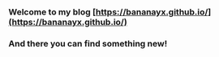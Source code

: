 ### Welcome to my blog [https://bananayx.github.io/](https://bananayx.github.io/)
### And there you can find something new!
